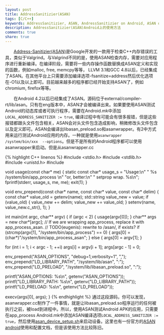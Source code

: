```yaml
---
layout: post
title: AddressSanitizier(ASAN)
tags: [C/C++]
keywords: AddressSanitizier, ASAN, AndressSanitizier on Android, ASAN on Android
description: AddressSanitizier(ASAN)Android上的使用方法
comments: true
share: true
---
```


&emsp;&emsp;[Address-Sanitizier(ASAN)](https://code.google.com/p/address-sanitizer/wiki/AddressSanitizer)是Google开发的一款用于检查C++内存错误的工具，类似于Valgrind。与Valgrind不同的是，使用ASAN检查内存，需要对应用程序进行重新编译。在编译阶段，需要将一些内存操作函数替换成ASAN定义和实现的函数，例如malloc, free, memcpy等等， LLVM 3.1和GCC 4.8以后，已经集成了ASAN。在其他平台上只需要添加编译选项-fsanitize=address然后优化选项在-O1以及以上即可。目前越来越多的程序都已经开始支持ASAN了，例如chromium, firefox等等。

&emsp;&emsp;在Android 4.2以后已经集成了ASAN。源码位于external/compiler-rt/lib/asan。只有在eng版本中，ASAN才会被编译出来。如果要使用ASAN测试Android的动态库或者可执行程序，需要在Android.mk中添加`LOCAL_ADDRESS_SANITIZER := true`, 编译过程中有可能会有很多报错，但是这些报错都跟头文件包含相关，ASAN会对头文件包含造成影响，稍微修改头文件包含以及定义即可。ASAN会编译出libasan_preload.so和asanwrapper。有2中方式用来运行测试Android应用的内存。一种就是使用`asanwrapper  /system/bin/xxx  --options`。但是不是所有的Android程序都可以使用asanwrapper来启动。但是从asanwrapper.cc

{% highlight C++ linenos %}
#include <stdio.h>
#include <stdlib.h>
#include <unistd.h>
#include <string>

void usage(const char* me) {
  static const char* usage_s = "Usage:\n"
    "  %s /system/bin/app_process <args>\n"
    "or, better:\n"
    "  setprop wrap.<nicename> %s\n";
  fprintf(stderr, usage_s, me, me);
  exit(1);
}

void env_prepend(const char* name, const char* value, const char* delim) {
  const char* value_old = getenv(name);
  std::string value_new = value;
  if (value_old) {
    value_new += delim;
    value_new += value_old;
  }
  setenv(name, value_new.c_str(), 1);
}

int main(int argc, char** argv) {
  if (argc < 2) {
    usage(argv[0]);
  }
  char** args = new char*[argc];
  // If we are wrapping app_process, replace it with app_process_asan.
  // TODO(eugenis): rewrite to <dirname>/asan/<basename>, if exists?
  if (strcmp(argv[1], "/system/bin/app_process") == 0) {
    args[0] = (char*)"/system/bin/app_process_asan";
  } else {
    args[0] = argv[1];
  }

  for (int i = 1; i < argc - 1; ++i)
    args[i] = argv[i + 1];
  args[argc - 1] = 0;

  env_prepend("ASAN_OPTIONS", "debug=1,verbosity=1", ",");
  env_prepend("LD_LIBRARY_PATH", "/system/lib/asan", ":");
  env_prepend("LD_PRELOAD", "/system/lib/libasan_preload.so", ":");

  printf("ASAN_OPTIONS: %s\n", getenv("ASAN_OPTIONS"));
  printf("LD_LIBRARY_PATH: %s\n", getenv("LD_LIBRARY_PATH"));
  printf("LD_PRELOAD: %s\n", getenv("LD_PRELOAD"));

  execv(args[0], args);
}
{% endhighlight %}
通过这段源码，你可以发现，asanwrapper.cc制作了一件事情，就是让libasan_preload.so程序运行的任何被执行之前，被load到进程中。所以，使用ASAN测试Android APK的应用，只需要在app\_process Android.mk中添加ASAN编译选项`LOCAL_ADDRESS_SANITIZER := true`，然后使用[asan\_device\_setup.sh](https://llvm.org/viewvc/llvm-project/compiler-rt/trunk/lib/asan/scripts/asan_device_setup.sh?diff_format=f&pathrev=200199&logsort=date&sortby=rev&view=markup&revision=200199)来启动设备。这里也有一份官方的[ASAN android](https://code.google.com/p/address-sanitizer/wiki/Android)使用和配置文档，但是该使用方法比较陈旧。